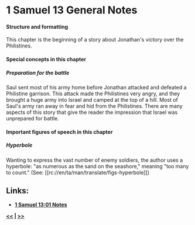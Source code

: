 # 1 Samuel 13 General Notes #

#### Structure and formatting ####

This chapter is the beginning of a story about Jonathan's victory over the Philistines.

#### Special concepts in this chapter ####

##### Preparation for the battle #####

Saul sent most of his army home before Jonathan attacked and defeated a Philistine garrison. This attack made the Philistines very angry, and they brought a huge army into Israel and camped at the top of a hill. Most of Saul's army ran away in fear and hid from the Philistines. There are many aspects of this story that give the reader the impression that Israel was unprepared for battle. 

#### Important figures of speech in this chapter ####

##### Hyperbole #####

Wanting to express the vast number of enemy soldiers, the author uses a hyperbole: "as numerous as the sand on the seashore," meaning "too many to count." (See: [[rc://en/ta/man/translate/figs-hyperbole]])

## Links: ##

* __[1 Samuel 13:01 Notes](./01.md)__

__[<<](../12/intro.md) | [>>](../14/intro.md)__
